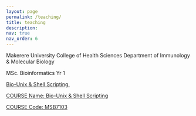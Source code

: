 ```yaml
---
layout: page
permalink: /teaching/
title: teaching
description:
nav: true
nav_order: 6
---
```


Makerere University 
College of Health Sciences
Department of Immunology & Molecular Biology

MSc. Bioinformatics Yr 1

<a href="https://ace.ac.ug/msc-phd-program/">Bio-Unix & Shell Scripting.

COURSE Name:  Bio-Unix & Shell Scripting

COURSE Code: MSB7103






